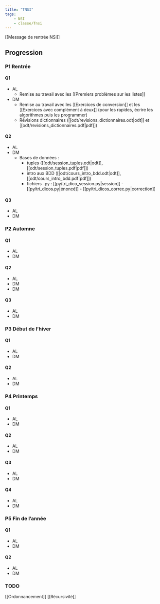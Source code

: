 ```yaml
---
title: "TNSI"
tags:
    - NSI
    - classe/Tnsi
---
```


[[Message de rentrée NSI]]

## Progression

### P1 Rentrée

#### Q1

- AL
  - Remise au travail avec les [[Premiers problèmes sur les listes]]
- DM
  - Remise au travail avec les [[Exercices de conversion]] et les [[Exercices avec complément à deux]] (pour les rapides, écrire les algorithmes puis les programmer)
  - Révisions dictionnaires ([[odt/revisions_dictionnaires.odt|odt]] et [[odt/revisions_dictionnaires.pdf|pdf]])

#### Q2

- AL
- DM
  - Bases de données :
    - tuples ([[odt/session_tuples.odt|odt]], [[odt/session_tuples.pdf|pdf]])
    - intro aux BDD ([[odt/cours_intro_bdd.odt|odt]], [[odt/cours_intro_bdd.pdf|pdf]])
    - fichiers `.py` :
      [[py/tri_dico_session.py|session]] -
      [[py/tri_dicos.py|énoncé]] -
      [[py/tri_dicos_correc.py|correction]]

#### Q3

- AL
- DM

### P2 Automne

#### Q1

- AL
- DM

#### Q2

- AL
- DM
- DM
#### Q3

- AL
- DM

### P3 Début de l’hiver

#### Q1

- AL
- DM

#### Q2

- AL
- DM

### P4 Printemps

#### Q1

- AL
- DM

#### Q2

- AL
- DM

#### Q3

- AL
- DM

#### Q4

- AL
- DM

### P5 Fin de l’année

#### Q1

- AL
- DM

#### Q2

- AL
- DM

### TODO

[[Ordonnancement]]
[[Récursivité]]
